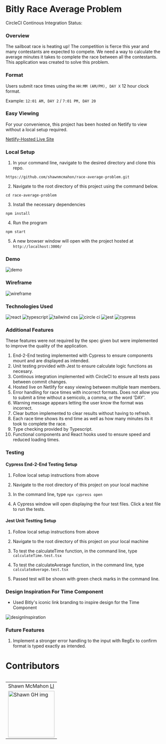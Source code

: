 # Bitly Race Average Problem

CircleCI Continous Integration Status: [![<shawnmcmahon>](https://circleci.com/gh/shawnmcmahon/race-average-problem.svg?style=svg)](<https://app.circleci.com/pipelines/github/shawnmcmahon/race-average-problem>)

### Overview 

The sailboat race is heating up! The competition is fierce this year and many contestants are expected to compete. We need a way to calculate the average minutes it takes to complete the race between all the contestants. This application was created to solve this problem.  

### Format

Users submit race times using the ``HH:MM (AM/PM), DAY X`` 12 hour clock format.

Example: `12:01 AM, DAY 2` / `7:01 PM, DAY 20`

### Easy Viewing 

For your convenience, this project has been hosted on Netlify to view without a local setup required. 

[Netlify-Hosted Live Site](https://amazing-mochi-62d774.netlify.app)

### Local Setup 

1. In your command line, navigate to the desired directory and clone this repo.

``https://github.com/shawnmcmahon/race-average-problem.git``

2. Navigate to the root directory of this project using the command below. 

``cd race-average-problem``

3. Install the necessary dependencies 

``npm install``

4. Run the program

``npm start``

5. A new browser window will open with the project hosted at ``http://localhost:3000/``

### Demo 
![demo](https://user-images.githubusercontent.com/73731359/167745002-01589f4c-583b-4e2a-9a48-a65438f2ef23.gif)

  
### Wireframe
![wireframe](https://user-images.githubusercontent.com/73731359/167741867-087aea36-839e-45c5-b0fc-f393acb6b55f.png)

### Technologies Used 

<p align="left">
  <img src="https://img.shields.io/badge/react-%2320232a.svg?style=for-the-badge&logo=react&logoColor=%2361DAFB" alt="react" />
  <img src="https://img.shields.io/badge/typescript-%23007ACC.svg?style=for-the-badge&logo=typescript&logoColor=white" alt="typescript"/>
  <img src="https://img.shields.io/badge/tailwindcss-%2338B2AC.svg?style=for-the-badge&logo=tailwind-css&logoColor=white" alt="tailwind css"/>
  <img src="https://img.shields.io/badge/circle%20ci-%23161616.svg?style=for-the-badge&logo=circleci&logoColor=white" alt="circle ci" />
  <img src="https://img.shields.io/badge/-jest-%23C21325?style=for-the-badge&logo=jest&logoColor=white" alt="jest" />
  <img src="https://img.shields.io/badge/-cypress-%23E5E5E5?style=for-the-badge&logo=cypress&logoColor=058a5e" alt="cypress" />
</p>

### Additional Features 

These features were not required by the spec given but were implemented to improve the quality of the application. 

1. End-2-End testing implemented with Cypress 
to ensure components mount and are displayed as intended. 
2. Unit testing provided with Jest to ensure calculate logic functions as necesary.
3. Continous integration implemented with CircleCI to ensure all tests pass between commit changes. 
4. Hosted live on Netlify for easy viewing between multiple team members. 
5. Error handling for race times with incorrect formats. Does not allow you to submit a time without a semicolo, a comma, or the word 'DAY'. 
6. Warning message appears letting the user know the format was incorrect. 
7. Clear button implemented to clear results without having to refresh. 
8. Each race time shows its end time as well as how many minutes its it took to complete the race.
9. Type checking provided by Typescript.  
10. Functional components and React hooks used to ensure speed and reduced loading times.

### Testing 

#### Cypress End-2-End Testing Setup

1. Follow local setup instructions from above 

2. Navigate to the root directory of this project on your local machine 

3. In the command line, type ``npx cypress open``

4. A Cypress window will open displaying the four test files. Click a test file to run the tests. 

#### Jest Unit Testting Setup

1. Follow local setup instructions from above 

2. Navigate to the root directory of this project on your local machine 

3. To test the calculateTime function, in the command line, type ``calculateTime.test.tsx``

4. To test the calculateAverage function, in the command line, type ``calculateAverage.test.tsx``

5. Passed test will be shown with green check marks in the command line. 

### Design Inspiration For Time Component 

- Used Bitly's iconic link branding to inspire design for the Time Component

![designInspiration](https://user-images.githubusercontent.com/73731359/167746525-bbde1aee-d81b-4b45-8ddf-f72792ad9881.png)


### Future Features 

1. Implement a stronger error handling to the input with RegEx to confirm format is typed exactly as intended. 

# Contributors

<table align="left">
  <td> Shawn McMahon <a href="https://www.linkedin.com/in/shawnpmcmahon/">LI</td>
    </tr>
    </tr>
<td><img src="https://avatars.githubusercontent.com/u/73731359?v=4" alt="Shawn GH img"
width="150" height="auto" /></td>
    </tr>
</table>



